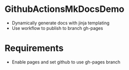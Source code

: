 # GithubActionsMkDocsDemo

- Dynamically generate docs with jinja templating
- Use workflow to publish to branch gh-pages

# Requirements
- Enable pages and set github to use gh-pages branch
